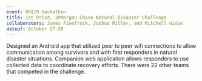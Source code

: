 ```yaml
---
event: OHI/O Hackathon
title: 1st Prize, JPMorgan Chase Natural Disaster Challenge
collaborators: James Finefrock, Joshua Miller, and Mitchell Giese
dateof: October 27-28
---
```

Designed an Android app that utilized peer to peer wifi connections to allow communication among survivors and with first responders in natural disaster situations. Companion web application allows responders to use collected data to coordinate recovery efforts. There were 22 other teams that competed in the challenge.